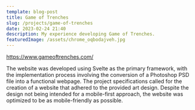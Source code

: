 ```yaml
---
template: blog-post
title: Game of Trenches
slug: /projects/game-of-trenches
date: 2023-02-24 21:40
description: My experience developing Game of Trenches.
featuredImage: /assets/chrome_oqbodajveh.jpg
---
```

<https://www.gameoftrenches.com/>

The website was developed using Svelte as the primary framework, with the implementation process involving the conversion of a Photoshop PSD file into a functional webpage. The project specifications called for the creation of a website that adhered to the provided art design. Despite the design not being intended for a mobile-first approach, the website was optimized to be as mobile-friendly as possible.